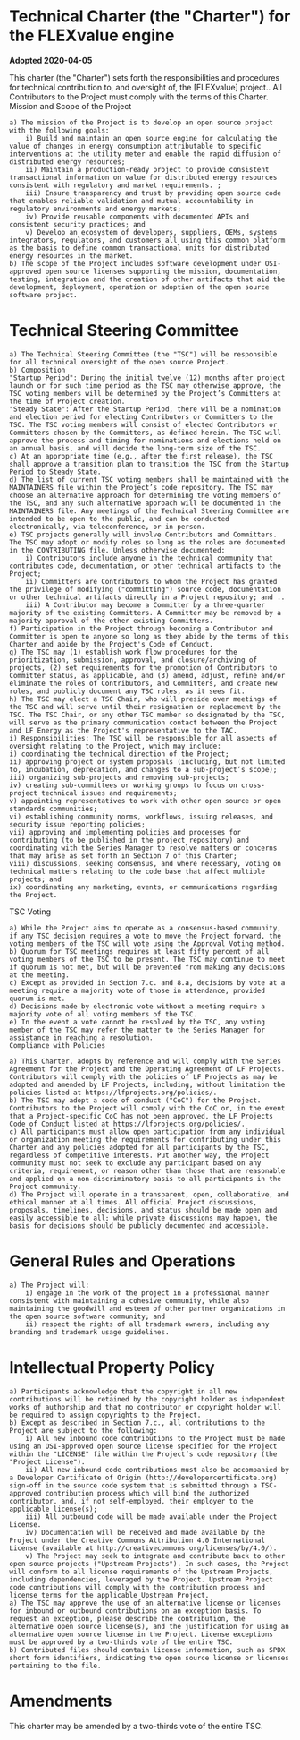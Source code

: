 # Technical Charter (the "Charter") for the FLEXvalue engine

**Adopted 2020-04-05**

This charter (the "Charter") sets forth the responsibilities and procedures for technical contribution to, and oversight of, the [FLEXvalue] project.. All Contributors to the Project must comply with the terms of this Charter.
Mission and Scope of the Project

    a) The mission of the Project is to develop an open source project with the following goals:
        i) Build and maintain an open source engine for calculating the value of changes in energy consumption attributable to specific interventions at the utility meter and enable the rapid diffusion of distributed energy resources;
        ii) Maintain a production-ready project to provide consistent transactional information on value for distributed energy resources consistent with regulatory and market requirements. ;
        iii) Ensure transparency and trust by providing open source code that enables reliable validation and mutual accountability in regulatory environments and energy markets;
        iv) Provide reusable components with documented APIs and consistent security practices; and
        v) Develop an ecosystem of developers, suppliers, OEMs, systems integrators, regulators, and customers all using this common platform as the basis to define common transactional units for distributed energy resources in the market.
    b) The scope of the Project includes software development under OSI-approved open source licenses supporting the mission, documentation, testing, integration and the creation of other artifacts that aid the development, deployment, operation or adoption of the open source software project.

# Technical Steering Committee

    a) The Technical Steering Committee (the "TSC") will be responsible for all technical oversight of the open source Project.
    b) Composition
    "Startup Period": During the initial twelve (12) months after project launch or for such time period as the TSC may otherwise approve, the TSC voting members will be determined by the Project’s Committers at the time of Project creation.
    "Steady State": After the Startup Period, there will be a nomination and election period for electing Contributors or Committers to the TSC. The TSC voting members will consist of elected Contributors or Committers chosen by the Committers, as defined herein. The TSC will approve the process and timing for nominations and elections held on an annual basis, and will decide the long-term size of the TSC.
    c) At an appropriate time (e.g., after the first release), the TSC shall approve a transition plan to transition the TSC from the Startup Period to Steady State.
    d) The list of current TSC voting members shall be maintained with the MAINTAINERS file within the Project’s code repository. The TSC may choose an alternative approach for determining the voting members of the TSC, and any such alternative approach will be documented in the MAINTAINERS file. Any meetings of the Technical Steering Committee are intended to be open to the public, and can be conducted electronically, via teleconference, or in person.
    e) TSC projects generally will involve Contributors and Committers. The TSC may adopt or modify roles so long as the roles are documented in the CONTRIBUTING file. Unless otherwise documented:
        i) Contributors include anyone in the technical community that contributes code, documentation, or other technical artifacts to the Project;
        ii) Committers are Contributors to whom the Project has granted the privilege of modifying ("committing") source code, documentation or other technical artifacts directly in a Project repository; and ..
        iii) A Contributor may become a Committer by a three-quarter majority of the existing Committers. A Committer may be removed by a majority approval of the other existing Committers.
    f) Participation in the Project through becoming a Contributor and Committer is open to anyone so long as they abide by the terms of this Charter and abide by the Project's Code of Conduct.
    g) The TSC may (1) establish work flow procedures for the prioritization, submission, approval, and closure/archiving of projects, (2) set requirements for the promotion of Contributors to Committer status, as applicable, and (3) amend, adjust, refine and/or eliminate the roles of Contributors, and Committers, and create new roles, and publicly document any TSC roles, as it sees fit.
    h) The TSC may elect a TSC Chair, who will preside over meetings of the TSC and will serve until their resignation or replacement by the TSC. The TSC Chair, or any other TSC member so designated by the TSC, will serve as the primary communication contact between the Project and LF Energy as the Project's representative to the TAC.
    i) Responsibilities: The TSC will be responsible for all aspects of oversight relating to the Project, which may include:
    i) coordinating the technical direction of the Project;
    ii) approving project or system proposals (including, but not limited to, incubation, deprecation, and changes to a sub-project’s scope);
    iii) organizing sub-projects and removing sub-projects;
    iv) creating sub-committees or working groups to focus on cross-project technical issues and requirements;
    v) appointing representatives to work with other open source or open standards communities;
    vi) establishing community norms, workflows, issuing releases, and security issue reporting policies;
    vii) approving and implementing policies and processes for contributing (to be published in the project repository) and coordinating with the Series Manager to resolve matters or concerns that may arise as set forth in Section 7 of this Charter;
    viii) discussions, seeking consensus, and where necessary, voting on technical matters relating to the code base that affect multiple projects; and
    ix) coordinating any marketing, events, or communications regarding the Project.
TSC Voting

    a) While the Project aims to operate as a consensus-based community, if any TSC decision requires a vote to move the Project forward, the voting members of the TSC will vote using the Approval Voting method.
    b) Quorum for TSC meetings requires at least fifty percent of all voting members of the TSC to be present. The TSC may continue to meet if quorum is not met, but will be prevented from making any decisions at the meeting.
    c) Except as provided in Section 7.c. and 8.a, decisions by vote at a meeting require a majority vote of those in attendance, provided quorum is met.
    d) Decisions made by electronic vote without a meeting require a majority vote of all voting members of the TSC.
    e) In the event a vote cannot be resolved by the TSC, any voting member of the TSC may refer the matter to the Series Manager for assistance in reaching a resolution.
    Compliance with Policies

    a) This Charter, adopts by reference and will comply with the Series Agreement for the Project and the Operating Agreement of LF Projects. Contributors will comply with the policies of LF Projects as may be adopted and amended by LF Projects, including, without limitation the policies listed at https://lfprojects.org/policies/.
    b) The TSC may adopt a code of conduct ("CoC") for the Project. Contributors to the Project will comply with the CoC or, in the event that a Project-specific CoC has not been approved, the LF Projects Code of Conduct listed at https://lfprojects.org/policies/.
    c) All participants must allow open participation from any individual or organization meeting the requirements for contributing under this Charter and any policies adopted for all participants by the TSC, regardless of competitive interests. Put another way, the Project community must not seek to exclude any participant based on any criteria, requirement, or reason other than those that are reasonable and applied on a non-discriminatory basis to all participants in the Project community.
    d) The Project will operate in a transparent, open, collaborative, and ethical manner at all times. All official Project discussions, proposals, timelines, decisions, and status should be made open and easily accessible to all; while private discussions may happen, the basis for decisions should be publicly documented and accessible.

# General Rules and Operations

    a) The Project will:
        i) engage in the work of the project in a professional manner consistent with maintaining a cohesive community, while also maintaining the goodwill and esteem of other partner organizations in the open source software community; and
        ii) respect the rights of all trademark owners, including any branding and trademark usage guidelines.
 
# Intellectual Property Policy

    a) Participants acknowledge that the copyright in all new contributions will be retained by the copyright holder as independent works of authorship and that no contributor or copyright holder will be required to assign copyrights to the Project.
    b) Except as described in Section 7.c., all contributions to the Project are subject to the following:
        i) All new inbound code contributions to the Project must be made using an OSI-approved open source license specified for the Project within the "LICENSE" file within the Project’s code repository (the "Project License").
        ii) All new inbound code contributions must also be accompanied by a Developer Certificate of Origin (http://developercertificate.org) sign-off in the source code system that is submitted through a TSC-approved contribution process which will bind the authorized contributor, and, if not self-employed, their employer to the applicable license(s);
        iii) All outbound code will be made available under the Project License.
        iv) Documentation will be received and made available by the Project under the Creative Commons Attribution 4.0 International License (available at http://creativecommons.org/licenses/by/4.0/).
        v) The Project may seek to integrate and contribute back to other open source projects ("Upstream Projects"). In such cases, the Project will conform to all license requirements of the Upstream Projects, including dependencies, leveraged by the Project. Upstream Project code contributions will comply with the contribution process and license terms for the applicable Upstream Project.
    a) The TSC may approve the use of an alternative license or licenses for inbound or outbound contributions on an exception basis. To request an exception, please describe the contribution, the alternative open source license(s), and the justification for using an alternative open source license in the Project. License exceptions must be approved by a two-thirds vote of the entire TSC.
    b) Contributed files should contain license information, such as SPDX short form identifiers, indicating the open source license or licenses pertaining to the file.
    
# Amendments

This charter may be amended by a two-thirds vote of the entire TSC. 
